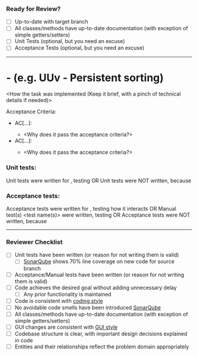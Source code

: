 ### Ready for Review?
- [ ] Up-to-date with target branch
- [ ] All classes/methods have up-to-date documentation (with exception of simple getters/setters)
- [ ] Unit Tests (optional, but you need an excuse)
- [ ] Acceptance Tests (optional, but you need an excuse)

---
# <Story code> - <Task> (e.g. UUv - Persistent sorting)
<Task description from Scrumboard>

<How the task was implemented (Keep it brief, with a pinch of technical details if needed)>

Acceptance Criteria:
- AC[...]: <AC description from Scrumboard>
  - <Why does it pass the acceptance criteria?>
- AC[...]: <AC description from Scrumboard>
  - <Why does it pass the acceptance criteria?>

### Unit tests:
Unit tests were written for <such and such>, testing <such and such>
OR
Unit tests were NOT written, because <justification>


### Acceptance tests:
Acceptance tests were written for <such and such>, testing how it interacts <such and such>
OR
Manual test(s) <test name(s)> were written, testing <such and such interaction>
OR
Acceptance tests were NOT written, because <justification>

---
### Reviewer Checklist
- [ ] Unit tests have been written (or reason for not writing them is valid)
  - [ ] [SonarQube](https://sonarqube.csse.canterbury.ac.nz) shows 70% line coverage on new code for source branch
- [ ] Acceptance/Manual tests have been written (or reason for not writing them is valid)
- [ ] Code achieves the desired goal without adding unnecessary delay
  - [ ] Any prior functionality is maintained
- [ ] Code is consistent with [coding style](/seng302-2022/team-800/-/wikis/Policies/Coding-Style)
- [ ] No avoidable code smells have been introduced [SonarQube](https://sonarqube.csse.canterbury.ac.nz)
- [ ] All classes/methods have up-to-date documentation (with exception of simple getters/setters)
- [ ] GUI changes are consistent with [GUI style](/seng302-2022/team-800/-/wikis/Policies/GUI/GUI-Style-Guide)
- [ ] Codebase structure is clear, with important design decisions explained in code
- [ ] Entities and their relationships reflect the problem domain appropriately
